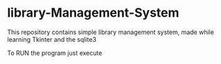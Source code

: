 # library-Management-System
This repository contains simple library management system, made while learning Tkinter and the sqlite3 


To RUN the program just execute
